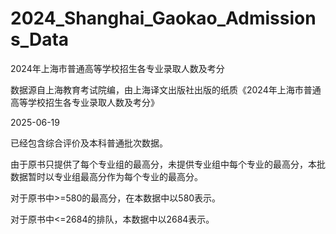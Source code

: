 # 2024_Shanghai_Gaokao_Admissions_Data
2024年上海市普通高等学校招生各专业录取人数及考分

数据源自上海教育考试院编，由上海译文出版社出版的纸质《2024年上海市普通高等学校招生各专业录取人数及考分》

2025-06-19

已经包含综合评价及本科普通批次数据。

由于原书只提供了每个专业组的最高分，未提供专业组中每个专业的最高分，本批数据暂时以专业组最高分作为每个专业的最高分。

对于原书中>=580的最高分，在本数据中以580表示。

对于原书中<=2684的排队，本数据中以2684表示。
